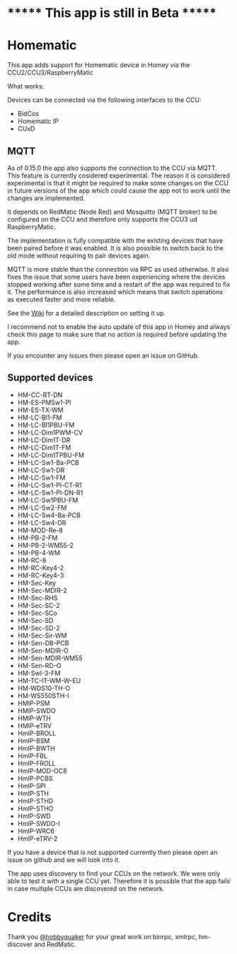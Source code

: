 # ***** This app is still in Beta *****

# Homematic

This app adds support for Homematic device in Homey via the CCU2/CCU3/RaspberryMatic

What works:

Devices can be connected via the following interfaces to the CCU:

* BidCos
* Homematic IP
* CUxD

## MQTT

As of 0.15.0 the app also supports the connection to the CCU via MQTT. This feature is currently cosidered experimental. The reason it is considered experimental is that it might be required to make some changes on the CCU in future versions of the app which could cause the app not to work until the changes are implemented.

It depends on RedMatic (Node Red) and Mosquitto (MQTT broker) to be configured on the CCU and therefore only supports the CCU3 ud RaspberryMatic.

The implementation is fully compatible with the existing devices that have been paired before it was enabled. It is also possible to switch back to the old mode without requiring to pair devices again.

MQTT is more stable than the connection via RPC as used otherwise. It also fixes the issue that some users have been experiencing where the devices stopped working after some time and a restart of the app was required to fix it. The performance is also increased which means that switch operations as executed faster and more reliable.

See the [Wiki](https://github.com/twendt/homey-matic/wiki/MQTT-Setup) for a detailed description on setting it up.

I recommend not to enable the auto update of this app in Homey and always check this page to make sure that no action is required before updating the app.

If you encounter any issues then please open an issue on GitHub.

## Supported devices

* HM-CC-RT-DN
* HM-ES-PMSw1-Pl
* HM-ES-TX-WM
* HM-LC-Bl1-FM
* HM-LC-Bl1PBU-FM
* HM-LC-Dim1PWM-CV
* HM-LC-Dim1T-DR
* HM-LC-Dim1T-FM
* HM-LC-Dim1TPBU-FM
* HM-LC-Sw1-Ba-PCB
* HM-LC-Sw1-DR
* HM-LC-Sw1-FM
* HM-LC-Sw1-Pl-CT-R1
* HM-LC-Sw1-Pl-DN-R1
* HM-LC-Sw1PBU-FM
* HM-LC-Sw2-FM
* HM-LC-Sw4-Ba-PCB
* HM-LC-Sw4-DR
* HM-MOD-Re-8
* HM-PB-2-FM
* HM-PB-2-WM55-2
* HM-PB-4-WM
* HM-RC-8
* HM-RC-Key4-2
* HM-RC-Key4-3
* HM-Sec-Key
* HM-Sec-MDIR-2
* HM-Sec-RHS
* HM-Sec-SC-2
* HM-Sec-SCo
* HM-Sec-SD
* HM-Sec-SD-2
* HM-Sec-Sir-WM
* HM-Sen-DB-PCB
* HM-Sen-MDIR-O
* HM-Sen-MDIR-WM55
* HM-Sen-RD-O
* HM-SwI-3-FM
* HM-TC-IT-WM-W-EU
* HM-WDS10-TH-O
* HM-WS550STH-I
* HMIP-PSM
* HMIP-SWDO
* HMIP-WTH
* HMIP-eTRV
* HmIP-BROLL
* HmIP-BSM
* HmIP-BWTH
* HmIP-FBL
* HmIP-FROLL
* HmIP-MOD-OC8
* HmIP-PCBS
* HmIP-SPI
* HmIP-STH
* HmIP-STHD
* HmIP-STHO
* HmIP-SWD
* HmIP-SWDO-I
* HmIP-WRC6
* HmIP-eTRV-2

If you have a device that is not supported currently then please open an issue on github and we will look into it.

The app uses discovery to find your CCUs on the network. We were only able to test it with a single CCU yet. Therefore it is possible that the app fails in case multiple CCUs are discovered on the network.

# Credits

Thank you [@hobbyquaker](https://github.com/hobbyquaker) for your great work on binrpc, xmlrpc, hm-discover and RedMatic.